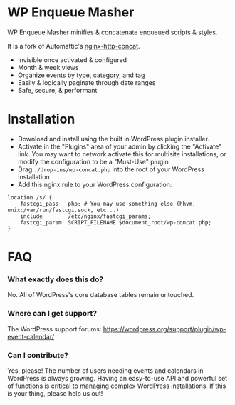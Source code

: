 # WP Enqueue Masher

WP Enqueue Masher minifies & concatenate enqueued scripts & styles.

It is a fork of Automattic's [nginx-http-concat](https://github.com/Automattic/nginx-http-concat).


* Invisible once activated & configured
* Month & week views
* Organize events by type, category, and tag
* Easily & logically paginate through date ranges
* Safe, secure, & performant

# Installation

* Download and install using the built in WordPress plugin installer.
* Activate in the "Plugins" area of your admin by clicking the "Activate" link. You may want to network activate this for multisite installations, or modify the configuration to be a "Must-Use" plugin.
* Drag `./drop-ins/wp-concat.php` into the root of your WordPress installation
* Add this nginx rule to your WordPress configuration:

```
location /s/ {
    fastcgi_pass   php; # You may use something else (hhvm,  unix:/var/run/fastcgi.sock, etc...)
    include        /etc/nginx/fastcgi_params;
    fastcgi_param  SCRIPT_FILENAME $document_root/wp-concat.php;
}
```

# FAQ

### What exactly does this do?

No. All of WordPress's core database tables remain untouched.

### Where can I get support?

The WordPress support forums: https://wordpress.org/support/plugin/wp-event-calendar/

### Can I contribute?

Yes, please! The number of users needing events and calendars in WordPress is always growing. Having an easy-to-use API and powerful set of functions is critical to managing complex WordPress installations. If this is your thing, please help us out!
